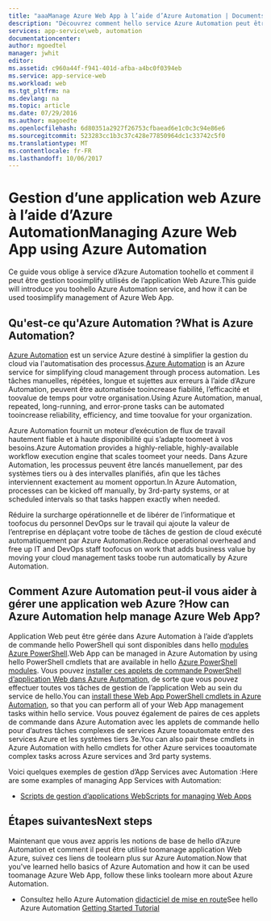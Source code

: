 ```yaml
---
title: "aaaManage Azure Web App à l’aide d’Azure Automation | Documents Microsoft"
description: "Découvrez comment hello service Azure Automation peut être utilisé toomanage application Web Azure."
services: app-service\web, automation
documentationcenter: 
author: mgoedtel
manager: jwhit
editor: 
ms.assetid: c960a44f-f941-401d-afba-a4bc0f0394eb
ms.service: app-service-web
ms.workload: web
ms.tgt_pltfrm: na
ms.devlang: na
ms.topic: article
ms.date: 07/29/2016
ms.author: magoedte
ms.openlocfilehash: 6d80351a2927f26753cfbaead6e1c0c3c94e86e6
ms.sourcegitcommit: 523283cc1b3c37c428e77850964dc1c33742c5f0
ms.translationtype: MT
ms.contentlocale: fr-FR
ms.lasthandoff: 10/06/2017
---
```

# <a name="managing-azure-web-app-using-azure-automation"></a><span data-ttu-id="0329d-103">Gestion d’une application web Azure à l’aide d’Azure Automation</span><span class="sxs-lookup"><span data-stu-id="0329d-103">Managing Azure Web App using Azure Automation</span></span>
<span data-ttu-id="0329d-104">Ce guide vous oblige à service d’Azure Automation toohello et comment il peut être gestion toosimplify utilisés de l’application Web Azure.</span><span class="sxs-lookup"><span data-stu-id="0329d-104">This guide will introduce you toohello Azure Automation service, and how it can be used toosimplify management of Azure Web App.</span></span>

## <a name="what-is-azure-automation"></a><span data-ttu-id="0329d-105">Qu'est-ce qu'Azure Automation ?</span><span class="sxs-lookup"><span data-stu-id="0329d-105">What is Azure Automation?</span></span>
<span data-ttu-id="0329d-106">[Azure Automation](../automation/automation-intro.md) est un service Azure destiné à simplifier la gestion du cloud via l'automatisation des processus.</span><span class="sxs-lookup"><span data-stu-id="0329d-106">[Azure Automation](../automation/automation-intro.md) is an Azure service for simplifying cloud management through process automation.</span></span> <span data-ttu-id="0329d-107">Les tâches manuelles, répétées, longue et sujettes aux erreurs à l’aide d’Azure Automation, peuvent être automatisée tooincrease fiabilité, l’efficacité et toovalue de temps pour votre organisation.</span><span class="sxs-lookup"><span data-stu-id="0329d-107">Using Azure Automation, manual, repeated, long-running, and error-prone tasks can be automated tooincrease reliability, efficiency, and time toovalue for your organization.</span></span>

<span data-ttu-id="0329d-108">Azure Automation fournit un moteur d’exécution de flux de travail hautement fiable et à haute disponibilité qui s’adapte toomeet à vos besoins.</span><span class="sxs-lookup"><span data-stu-id="0329d-108">Azure Automation provides a highly-reliable, highly-available workflow execution engine that scales toomeet your needs.</span></span> <span data-ttu-id="0329d-109">Dans Azure Automation, les processus peuvent être lancés manuellement, par des systèmes tiers ou à des intervalles planifiés, afin que les tâches interviennent exactement au moment opportun.</span><span class="sxs-lookup"><span data-stu-id="0329d-109">In Azure Automation, processes can be kicked off manually, by 3rd-party systems, or at scheduled intervals so that tasks happen exactly when needed.</span></span>

<span data-ttu-id="0329d-110">Réduire la surcharge opérationnelle et de libérer de l’informatique et toofocus du personnel DevOps sur le travail qui ajoute la valeur de l’entreprise en déplaçant votre toobe de tâches de gestion de cloud exécuté automatiquement par Azure Automation.</span><span class="sxs-lookup"><span data-stu-id="0329d-110">Reduce operational overhead and free up IT and DevOps staff toofocus on work that adds business value by moving your cloud management tasks toobe run automatically by Azure Automation.</span></span>

## <a name="how-can-azure-automation-help-manage-azure-web-app"></a><span data-ttu-id="0329d-111">Comment Azure Automation peut-il vous aider à gérer une application web Azure ?</span><span class="sxs-lookup"><span data-stu-id="0329d-111">How can Azure Automation help manage Azure Web App?</span></span>
<span data-ttu-id="0329d-112">Application Web peut être gérée dans Azure Automation à l’aide d’applets de commande hello PowerShell qui sont disponibles dans hello [modules Azure PowerShell](/powershell/azureps-cmdlets-docs).</span><span class="sxs-lookup"><span data-stu-id="0329d-112">Web App can be managed in Azure Automation by using hello PowerShell cmdlets that are available in hello [Azure PowerShell modules](/powershell/azureps-cmdlets-docs).</span></span> <span data-ttu-id="0329d-113">Vous pouvez [installer ces applets de commande PowerShell d’application Web dans Azure Automation](https://azure.microsoft.com/blog/announcing-azure-resource-manager-support-azure-automation-runbooks/), de sorte que vous pouvez effectuer toutes vos tâches de gestion de l’application Web au sein du service de hello.</span><span class="sxs-lookup"><span data-stu-id="0329d-113">You can [install these Web App PowerShell cmdlets in Azure Automation](https://azure.microsoft.com/blog/announcing-azure-resource-manager-support-azure-automation-runbooks/), so that you can perform all of your Web App management tasks within hello service.</span></span> <span data-ttu-id="0329d-114">Vous pouvez également de paires de ces applets de commande dans Azure Automation avec les applets de commande hello pour d’autres tâches complexes de services Azure tooautomate entre des services Azure et les systèmes tiers 3e.</span><span class="sxs-lookup"><span data-stu-id="0329d-114">You can also pair these cmdlets in Azure Automation with hello cmdlets for other Azure services tooautomate complex tasks across Azure services and 3rd party systems.</span></span>

<span data-ttu-id="0329d-115">Voici quelques exemples de gestion d’App Services avec Automation :</span><span class="sxs-lookup"><span data-stu-id="0329d-115">Here are some examples of managing App Services with Automation:</span></span>

* [<span data-ttu-id="0329d-116">Scripts de gestion d’applications Web</span><span class="sxs-lookup"><span data-stu-id="0329d-116">Scripts for managing Web Apps</span></span>](https://azure.microsoft.com/documentation/scripts/)

## <a name="next-steps"></a><span data-ttu-id="0329d-117">Étapes suivantes</span><span class="sxs-lookup"><span data-stu-id="0329d-117">Next steps</span></span>
<span data-ttu-id="0329d-118">Maintenant que vous avez appris les notions de base de hello d’Azure Automation et comment il peut être utilisé toomanage application Web Azure, suivez ces liens de toolearn plus sur Azure Automation.</span><span class="sxs-lookup"><span data-stu-id="0329d-118">Now that you've learned hello basics of Azure Automation and how it can be used toomanage Azure Web App, follow these links toolearn more about Azure Automation.</span></span>

* <span data-ttu-id="0329d-119">Consultez hello Azure Automation [didacticiel de mise en route](../automation/automation-first-runbook-graphical.md)</span><span class="sxs-lookup"><span data-stu-id="0329d-119">See hello Azure Automation [Getting Started Tutorial](../automation/automation-first-runbook-graphical.md)</span></span>

